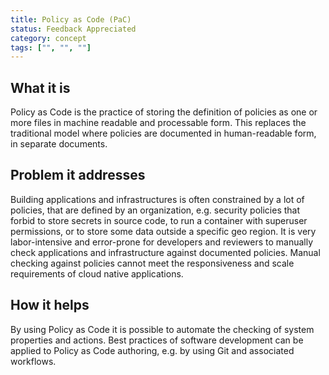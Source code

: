 ```yaml
---
title: Policy as Code (PaC)
status: Feedback Appreciated
category: concept
tags: ["", "", ""]
---
```


## What it is

Policy as Code is the practice of storing the definition of policies as one or more files in machine readable and processable form. 
This replaces the traditional model where policies are documented in human-readable form, in separate documents.

## Problem it addresses

Building applications and infrastructures is often constrained by a lot of policies, that are defined by an organization, 
e.g. security policies that forbid to store secrets in source code, 
to run a container with superuser permissions, or to store some data outside a specific geo region. 
It is very labor-intensive and error-prone for developers and reviewers to 
manually check applications and infrastructure against documented policies. 
Manual checking against policies cannot meet the responsiveness and scale requirements of cloud native applications.

## How it helps

By using Policy as Code it is possible to automate the checking of system properties and actions. 
Best practices of software development can be applied to Policy as Code authoring, 
e.g. by using Git and associated workflows. 
